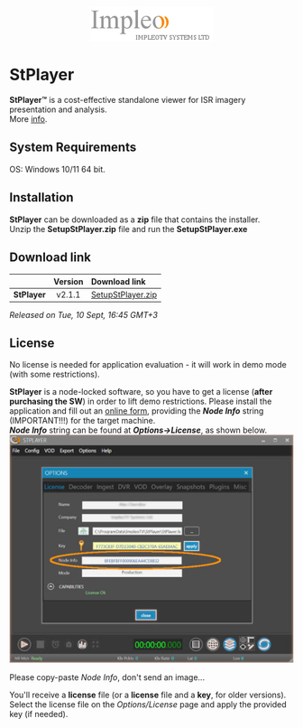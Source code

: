 
<div align="center">
  <a >
    <img src="images/impleo_logo.png" alt="Logo" >
  </a>
</div>

# StPlayer

**StPlayer™** is a cost-effective standalone viewer for ISR imagery presentation and analysis.  
More [info](https://www.impleotv.com/content/stplayer/help/index.html).

## System Requirements

OS: Windows 10/11 64 bit.

## Installation

**StPlayer** can be downloaded as a **zip** file that contains the installer.  
Unzip the **SetupStPlayer.zip** file and run the **SetupStPlayer.exe**  

## Download link

|          | Version             | Download link                                                           | 
|:---------|:-------------------:|:------------------------------------------------------------------------|
| **StPlayer** |  v2.1.1 | [SetupStPlayer.zip](https://github.com/impleotv/stplayer-release/releases/latest/download/SetupStPlayer.zip) | 


*Released on Tue, 10 Sept, 16:45 GMT+3*

## License

No license is needed for application evaluation - it will work in demo mode (with some restrictions). 

**StPlayer** is a node-locked software, so you have to get a license (**after purchasing the SW**) in order to lift demo restrictions. Please install the application and fill out an [online form](https://docs.google.com/forms/d/e/1FAIpQLSd_XW6bDsFce1G1cpds4gMQNlwNax0CvkWzcMbscxZ5rLaIbA/viewform), providing the ***Node Info*** string (IMPORTANT!!!) for the target machine.  
***Node Info*** string can be found at ***Options->License***, as shown below.
![NodeInfo string](images/license.jpg)

Please copy-paste *Node Info*, don't send an image...

You'll receive a **license** file (or a **license** file and a **key**, for older versions).
Select the license file on the *Options/License* page and apply the provided key (if needed).

